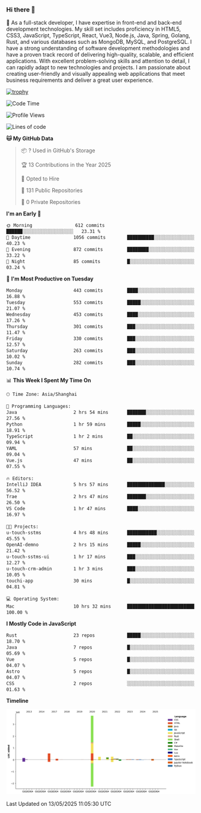 ### Hi there 👋

🌱 As a full-stack developer, I have expertise in front-end and back-end development technologies. My skill set includes proficiency in HTML5, CSS3, JavaScript, TypeScript, React, Vue3, Node.js, Java, Spring, Golang, Rust, and various databases such as MongoDB, MySQL, and PostgreSQL. I have a strong understanding of software development methodologies and have a proven track record of delivering high-quality, scalable, and efficient applications. With excellent problem-solving skills and attention to detail, I can rapidly adapt to new technologies and projects. I am passionate about creating user-friendly and visually appealing web applications that meet business requirements and deliver a great user experience.

[![trophy](https://github-profile-trophy.vercel.app/?username=elton&rank=SECRET,SSS,SS,S,AAA,AA,A&theme=onedark&no-frame=true&margin-w=10)](https://github.com/ryo-ma/github-profile-trophy)

<!--START_SECTION:waka-->
![Code Time](http://img.shields.io/badge/Code%20Time-1%2C622%20hrs%2043%20mins-blue)

![Profile Views](http://img.shields.io/badge/Profile%20Views-0-blue)

![Lines of code](https://img.shields.io/badge/From%20Hello%20World%20I%27ve%20Written-5.6%20million%20lines%20of%20code-blue)

**🐱 My GitHub Data** 

> 📦 ? Used in GitHub's Storage 
 > 
> 🏆 13 Contributions in the Year 2025
 > 
> 💼 Opted to Hire
 > 
> 📜 131 Public Repositories 
 > 
> 🔑 0 Private Repositories 
 > 
**I'm an Early 🐤** 

```text
🌞 Morning                612 commits         ██████░░░░░░░░░░░░░░░░░░░   23.31 % 
🌆 Daytime                1056 commits        ██████████░░░░░░░░░░░░░░░   40.23 % 
🌃 Evening                872 commits         ████████░░░░░░░░░░░░░░░░░   33.22 % 
🌙 Night                  85 commits          █░░░░░░░░░░░░░░░░░░░░░░░░   03.24 % 
```
📅 **I'm Most Productive on Tuesday** 

```text
Monday                   443 commits         ████░░░░░░░░░░░░░░░░░░░░░   16.88 % 
Tuesday                  553 commits         █████░░░░░░░░░░░░░░░░░░░░   21.07 % 
Wednesday                453 commits         ████░░░░░░░░░░░░░░░░░░░░░   17.26 % 
Thursday                 301 commits         ███░░░░░░░░░░░░░░░░░░░░░░   11.47 % 
Friday                   330 commits         ███░░░░░░░░░░░░░░░░░░░░░░   12.57 % 
Saturday                 263 commits         ███░░░░░░░░░░░░░░░░░░░░░░   10.02 % 
Sunday                   282 commits         ███░░░░░░░░░░░░░░░░░░░░░░   10.74 % 
```


📊 **This Week I Spent My Time On** 

```text
🕑︎ Time Zone: Asia/Shanghai

💬 Programming Languages: 
Java                     2 hrs 54 mins       ███████░░░░░░░░░░░░░░░░░░   27.56 % 
Python                   1 hr 59 mins        █████░░░░░░░░░░░░░░░░░░░░   18.91 % 
TypeScript               1 hr 2 mins         ██░░░░░░░░░░░░░░░░░░░░░░░   09.94 % 
YAML                     57 mins             ██░░░░░░░░░░░░░░░░░░░░░░░   09.04 % 
Vue.js                   47 mins             ██░░░░░░░░░░░░░░░░░░░░░░░   07.55 % 

🔥 Editors: 
IntelliJ IDEA            5 hrs 57 mins       ██████████████░░░░░░░░░░░   56.52 % 
Trae                     2 hrs 47 mins       ███████░░░░░░░░░░░░░░░░░░   26.50 % 
VS Code                  1 hr 47 mins        ████░░░░░░░░░░░░░░░░░░░░░   16.97 % 

🐱‍💻 Projects: 
u-touch-sstms            4 hrs 48 mins       ███████████░░░░░░░░░░░░░░   45.55 % 
OpenAI-demno             2 hrs 15 mins       █████░░░░░░░░░░░░░░░░░░░░   21.42 % 
u-touch-sstms-ui         1 hr 17 mins        ███░░░░░░░░░░░░░░░░░░░░░░   12.27 % 
u-touch-crm-admin        1 hr 3 mins         ███░░░░░░░░░░░░░░░░░░░░░░   10.05 % 
touchi-app               30 mins             █░░░░░░░░░░░░░░░░░░░░░░░░   04.81 % 

💻 Operating System: 
Mac                      10 hrs 32 mins      █████████████████████████   100.00 % 
```

**I Mostly Code in JavaScript** 

```text
Rust                     23 repos            █████░░░░░░░░░░░░░░░░░░░░   18.70 % 
Java                     7 repos             █░░░░░░░░░░░░░░░░░░░░░░░░   05.69 % 
Vue                      5 repos             █░░░░░░░░░░░░░░░░░░░░░░░░   04.07 % 
Astro                    5 repos             █░░░░░░░░░░░░░░░░░░░░░░░░   04.07 % 
CSS                      2 repos             ░░░░░░░░░░░░░░░░░░░░░░░░░   01.63 % 
```



**Timeline**

![Lines of Code chart](https://raw.githubusercontent.com/elton/elton/main/assets/bar_graph.png)


 Last Updated on 13/05/2025 11:05:30 UTC
<!--END_SECTION:waka-->

<!--
**elton/elton** is a ✨ _special_ ✨ repository because its `README.md` (this file) appears on your GitHub profile.

Here are some ideas to get you started:

- 🔭 I’m currently working on ...
- 🌱 I’m currently learning ...
- 👯 I’m looking to collaborate on ...
- 🤔 I’m looking for help with ...
- 💬 Ask me about ...
- 📫 How to reach me: ...
- 😄 Pronouns: ...
- ⚡ Fun fact: ...
-->
